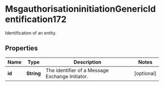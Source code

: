 

# MsgauthorisationinitiationGenericIdentification172

Identification of an entity.

## Properties

| Name | Type | Description | Notes |
|------------ | ------------- | ------------- | -------------|
|**id** | **String** | The identifier of a Message Exchange Initiator. |  [optional] |



